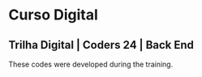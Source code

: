 
<h1>Curso Digital</h1>
<h2>Trilha Digital | Coders 24 | Back End</h2>
<p>These codes were developed during the training.</p>
